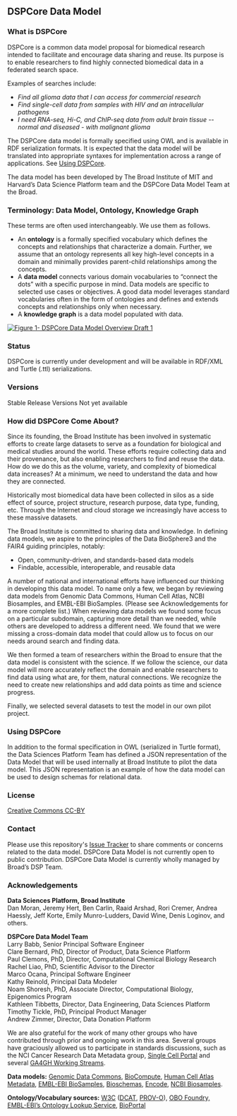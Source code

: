 ## DSPCore Data Model

### What is DSPCore
DSPCore is a common data model proposal for biomedical research intended to facilitate and encourage data sharing and reuse.  Its purpose is to enable researchers to find highly connected biomedical data in a federated search space.  

Examples of searches include:
* *Find all glioma data that I can access for commercial research*
* *Find single-cell data from samples with HIV and an intracellular pathogens*
* *I need RNA-seq, Hi-C, and ChIP-seq data from adult brain tissue -- normal and diseased - with malignant glioma*

The DSPCore data model is formally specified using OWL and is available in RDF serialization formats.  It is expected that the data model will be translated into appropriate syntaxes for implementation across a range of applications.  See [Using DSPCore](#using-dspcore).

The data model has been developed by The Broad Institute of MIT and Harvard’s Data Science Platform team and the DSPCore Data Model Team at the Broad.

### Terminology: Data Model, Ontology, Knowledge Graph
These terms are often used interchangeably.  We use them as follows.
* An **ontology** is a formally specified vocabulary which defines the concepts and relationships that characterize a domain.  Further, we assume that an ontology represents all key high-level concepts in a domain and minimally provides parent-child relationships among the concepts.
* A **data model** connects various domain vocabularies to “connect the dots” with a specific purpose in mind.  Data models are specific to selected use cases or objectives.  A good data model leverages standard vocabularies often in the form of ontologies and defines and extends concepts and relationships only when necessary.
* A **knowledge graph** is a data model populated with data.


[![Figure 1- DSPCore Data Model Overview Draft 1](https://github.com/broadinstitute/dsp-data-models/blob/master/documents/DSP%20Core%20Data%20Model%20Draft%201.jpg "Figure 1- DSPCore Data Model Overview Draft 1")](https://github.com/broadinstitute/dsp-data-models/blob/master/documents/DSP%20Core%20Data%20Model%20Draft%201.jpg "Figure 1- DSPCore Data Model Overview Draft 1")

### Status
DSPCore is currently under development and will be available in  RDF/XML and Turtle (.ttl) serializations.

### Versions
Stable Release Versions
Not yet available

### How did DSPCore Come About?

Since its founding, the Broad Institute has been involved in systematic efforts to create large datasets to serve as a foundation for biological and medical studies around the world.  These efforts require collecting data and their provenance, but also enabling researchers to find and reuse the data.  How do we do this as the volume, variety, and complexity of biomedical data increases?  At a minimum, we need to understand the data and how they are connected.  

Historically most biomedical data have been collected in silos as a side effect of source, project structure, research purpose, data type, funding, etc.  Through the Internet and cloud storage we increasingly have access to these massive datasets. 

The Broad Institute is committed to sharing data and knowledge. In defining data models, we aspire to the principles of the Data BioSphere3 and the FAIR4 guiding principles, notably:
* Open, community-driven, and standards-based data models
* Findable, accessible, interoperable, and reusable data

A number of national and international efforts have influenced our thinking in developing this data model.  To name only a few, we began by reviewing data models from Genomic Data Commons, Human Cell Atlas, NCBI Biosamples, and EMBL-EBI BioSamples.  (Please see Acknowledgements for a more complete list.)  When reviewing data models we found some focus on a particular subdomain, capturing more detail than we needed, while others are developed to address a different need.  We found that we were missing a cross-domain data model that could allow us to focus on our needs around search and finding data.  

We then formed a team of researchers within the Broad to ensure that the data model is consistent with the science.  If we follow the science, our data model will more accurately reflect the domain and enable researchers to find data using what are, for them, natural connections.  We recognize the need to create new relationships and add data points as time and science progress. 

Finally, we selected several datasets to test the model in our own pilot project.

### Using DSPCore
In addition to the formal specification in OWL (serialized in Turtle format), the Data Sciences Platform Team has defined a JSON representation of the Data Model that will be used internally at Broad Institute to pilot the data model.  This JSON representation is an example of how the data model can be used to design schemas for relational data.

### License
[Creative Commons CC-BY](https://creativecommons.org/licenses/by/3.0/ "Creative Commons CC-BY")

### Contact
Please use this repository's [Issue Tracker](https://github.com/broadinstitute/dsp-data-models/issues "Issue Tracker") to share comments or concerns related to the data model.  DSPCore Data Model is not currently open to public contribution. DSPCore Data Model is currently wholly managed by Broad’s DSP Team.

### Acknowledgements
**Data Sciences Platform, Broad Institute**  
Dan Moran, Jeremy Hert, Ben Carlin, Raaid Arshad, Rori Cremer, Andrea Haessly, Jeff Korte, Emily Munro-Ludders, David Wine, Denis Loginov, and others.

**DSPCore Data Model Team**  
Larry Babb, Senior Principal Software Engineer  
Clare Bernard, PhD, Director of Product, Data Science Platform  
Paul Clemons, PhD, Director, Computational Chemical Biology Research   
Rachel Liao, PhD, Scientific Advisor to the Director   
Marco Ocana, Principal Software Engineer   
Kathy Reinold, Principal Data Modeler  
Noam Shoresh, PhD, Associate Director, Computational Biology, Epigenomics Program    
Kathleen Tibbetts, Director, Data Engineering, Data Sciences Platform  
Timothy Tickle, PhD, Principal Product Manager  
Andrew Zimmer, Director, Data Donation Platform  

We are also grateful for the work of many other groups who have contributed through prior and ongoing work in this area.  Several groups have graciously allowed us to participate in standards discussions, such as the NCI Cancer Research Data Metadata group, [Single Cell Portal](https://portals.broadinstitute.org/single_cell "Single Cell Portal") and several [GA4GH Working Streams](https://www.ga4gh.org/how-we-work/workstreams "GA4GH Working Streams").

**Data models:** [Genomic Data Commons](https://gdc.cancer.gov/developers/gdc-data-model/gdc-data-model-components "Genomic Data Commons"), [BioCompute](https://github.com/biocompute-objects/BCO_Specification "BioCompute"), [Human Cell Atlas Metadata](https://data.humancellatlas.org/metadata "Human Cell Atlas Metadata"), [EMBL-EBI BioSamples](https://www.ebi.ac.uk/biosamples/docs/references/sampletab "EMBL-EBI BioSamples"), [Bioschemas](https://bioschemas.org/specifications/ "Bioschemas"), [Encode](https://www.encodeproject.org/profiles/ "Encode"), [NCBI Biosamples](https://submit.ncbi.nlm.nih.gov/biosample/template/?package=Human.1.0&action=definition "NCBI Biosamples").

**Ontology/Vocabulary sources:** [W3C](https://www.w3.org/ "W3C") ([DCAT](https://w3c.github.io/dxwg/dcat/ "DCAT"), [PROV-O](https://www.w3.org/TR/prov-o/ "PROV-O")), [OBO Foundry,](http://obofoundry.org/ "OBO Foundry,") [EMBL-EBI’s Ontology Lookup Service](https://bioportal.bioontology.org/ontologies "EMBL-EBI’s Ontology Lookup Service"), [BioPortal](https://bioportal.bioontology.org/ontologies "BioPortal")

